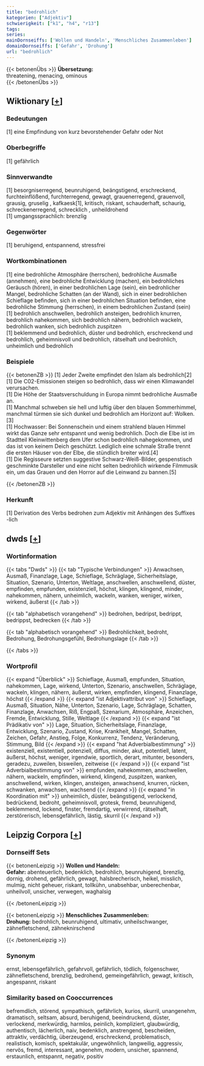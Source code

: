 ```yaml
---
title: "bedrohlich"
kategorien: ["Adjektiv"]
schwierigkeit: ["k1", "h4", "r13"]
tags:
series:
mainDornseiffs: ['Wollen und Handeln', 'Menschliches Zusammenleben']
domainDornseiffs: ['Gefahr', 'Drohung']
url: "bedrohlich"
---
```


{{< betonenÜbs >}}
**Übersetzung:**  
threatening, menacing, ominous  
{{< /betonenÜbs >}}

## Wiktionary [[+](https://de.wiktionary.org/wiki/bedrohlich)]

### Bedeutungen
[1] eine Empfindung von kurz bevorstehender Gefahr oder Not  

### Oberbegriffe
[1] gefährlich  

### Sinnverwandte
[1] besorgniserregend, beunruhigend, beängstigend, erschreckend, furchteinflößend,  furchterregend, gewagt, grauenerregend, grauenvoll, grausig, gruselig , kafkaesk[1], kritisch, riskant, schauderhaft, schaurig, schreckenerregend, schrecklich , unheildrohend  
[1] umgangssprachlich: brenzlig  

### Gegenwörter
[1] beruhigend, entspannend, stressfrei  

### Wortkombinationen
[1] eine bedrohliche Atmosphäre (herrschen), bedrohliche Ausmaße (annehmen), eine bedrohliche Entwicklung (machen), ein bedrohliches Geräusch (hören), in einer bedrohlichen Lage (sein), ein bedrohlicher Mangel, bedrohliche Schatten (an der Wand), sich in einer bedrohlichen Schieflage befinden, sich in einer  bedrohlichen Situation befinden, eine bedrohliche Stimmung (herrschen), in einem bedrohlichen Zustand (sein)  
[1] bedrohlich anschwellen, bedrohlich ansteigen, bedrohlich knurren, bedrohlich nahekommen, sich bedrohlich nähern, bedrohlich wackeln, bedrohlich wanken, sich bedrohlich zuspitzen  
[1] beklemmend und bedrohlich, düster und bedrohlich, erschreckend und bedrohlich, geheimnisvoll und bedrohlich, rätselhaft und bedrohlich, unheimlich und bedrohlich  

### Beispiele
{{< betonenZB >}}
[1] Jeder Zweite empfindet den Islam als bedrohlich[2]  
[1] Die C02-Emissionen steigen so bedrohlich, dass wir einen Klimawandel verursachen.  
[1] Die Höhe der Staatsverschuldung in Europa nimmt bedrohliche Ausmaße an.  
[1] Manchmal schweben sie hell und luftig über den blauen Sommerhimmel, manchmal türmen sie sich dunkel und bedrohlich am Horizont auf: Wolken.[3]  
[1] Hochwasser: Bei Sonnenschein und einem strahlend blauen Himmel wirkt das Ganze sehr entspannt und wenig bedrohlich. Doch die Elbe ist im Stadtteil Kleinwittenberg dem Ufer schon bedrohlich nahegekommen, und das ist von keinem Deich geschützt. Lediglich eine schmale Straße trennt die ersten Häuser von der Elbe, die stündlich breiter wird.[4]  
[1] Die Regisseure setzten suggestive Schwarz-Weiß-Bilder, gespenstisch geschminkte Darsteller und eine nicht selten bedrohlich wirkende Filmmusik ein, um das Grauen und den Horror auf die Leinwand zu bannen.[5]  

{{< /betonenZB >}}
### Herkunft
[1] Derivation des Verbs bedrohen zum Adjektiv mit Anhängen des Suffixes -lich  



## dwds [[+](https://www.dwds.de/wb/bedrohlich)]

### Wortinformation
{{< tabs "Dwds" >}}
{{< tab "Typische Verbindungen" >}}
Anwachsen, Ausmaß, Finanzlage, Lage, Schieflage, Schräglage, Sicherheitslage, Situation, Szenario, Unterton, Weltlage, anschwellen, anschwellend, düster, empfinden, empfunden, existenziell, höchst, klingen, klingend, minder, nahekommen, nähern, unheimlich, wackeln, wanken, weniger, wirken, wirkend, äußerst
{{< /tab >}}

{{< tab "alphabetisch vorangehend" >}}
bedrohen, bedripst, bedrippt, bedrippst, bedrecken
{{< /tab >}}

{{< tab "alphabetisch vorangehend" >}}
Bedrohlichkeit, bedroht, Bedrohung, Bedrohungsgefühl, Bedrohungslage
{{< /tab >}}

{{< /tabs >}}

### Wortprofil
{{< expand "Überblick" >}} Schieflage, Ausmaß, empfunden, Situation, nahekommen, Lage, wirkend, Unterton, Szenario, anschwellen, Schräglage, wackeln, klingen, nähern, äußerst, wirken, empfinden, klingend, Finanzlage, höchst {{< /expand >}}
{{< expand "ist Adjektivattribut von" >}} Schieflage, Ausmaß, Situation, Nähe, Unterton, Szenario, Lage, Schräglage, Schatten, Finanzlage, Anwachsen, Riß, Engpaß, Szenarium, Atmosphäre, Anzeichen, Fremde, Entwicklung, Stille, Weltlage {{< /expand >}}
{{< expand "ist Prädikativ von" >}} Lage, Situation, Sicherheitslage, Finanzlage, Entwicklung, Szenario, Zustand, Krise, Krankheit, Mangel, Schatten, Zeichen, Gefahr, Anstieg, Folge, Konkurrenz, Tendenz, Veränderung, Stimmung, Bild {{< /expand >}}
{{< expand "hat Adverbialbestimmung" >}} existenziell, existentiell, potenziell, diffus, minder, akut, potentiell, latent, äußerst, höchst, weniger, irgendwie, sportlich, derart, mitunter, besonders, geradezu, zuweilen, bisweilen, zeitweise {{< /expand >}}
{{< expand "ist Adverbialbestimmung von" >}} empfunden, nahekommen, anschwellen, nähern, wackeln, empfinden, wirkend, klingend, zuspitzen, wanken, anschwellend, wirken, klingen, ansteigen, anwachsend, knurren, rücken, schwanken, anwachsen, wachsend {{< /expand >}}
{{< expand "in Koordination mit" >}} unheimlich, düster, beängstigend, verlockend, bedrückend, bedroht, geheimnisvoll, grotesk, fremd, beunruhigend, beklemmend, lockend, finster, fremdartig, verwirrend, rätselhaft, zerstörerisch, lebensgefährlich, lästig, skurril {{< /expand >}}

## Leipzig Corpora [[+](https://corpora.uni-leipzig.de/en/res?word=bedrohlich&corpusId=deu_newscrawl-public_2018)]

### Dornseiff Sets
{{< betonenLeipzig >}}
**Wollen und Handeln:**  
**Gefahr:** abenteuerlich, bedenklich, bedrohlich, beunruhigend, brenzlig, dornig, drohend, gefährlich, gewagt, halsbrecherisch, heikel, misslich, mulmig, nicht geheuer, riskant, tollkühn, unabsehbar, unberechenbar, unheilvoll, unsicher, verwegen, waghalsig  

{{< /betonenLeipzig >}}


{{< betonenLeipzig >}}
**Menschliches Zusammenleben:**  
**Drohung:** bedrohlich, beunruhigend, ultimativ, unheilschwanger, zähnefletschend, zähneknirschend  

{{< /betonenLeipzig >}}

### Synonym
ernst, lebensgefährlich, gefahrvoll, gefährlich, tödlich, folgenschwer, zähnefletschend, brenzlig, bedrohend, gemeingefährlich, gewagt, kritisch, angespannt, riskant


### Similarity based on Cooccurrences
befremdlich, störend, sympathisch, gefährlich, kurios, skurril, unangenehm, dramatisch, seltsam, absurd, beruhigend, beeindruckend, düster, verlockend, merkwürdig, harmlos, peinlich, kompliziert, glaubwürdig, authentisch, lächerlich, naiv, bedenklich, anstrengend, bescheiden, attraktiv, verdächtig, überzeugend, erschreckend, problematisch, realistisch, komisch, spektakulär, ungewöhnlich, langweilig, aggressiv, nervös, fremd, interessant, angenehm, modern, unsicher, spannend, erstaunlich, entspannt, negativ, positiv

